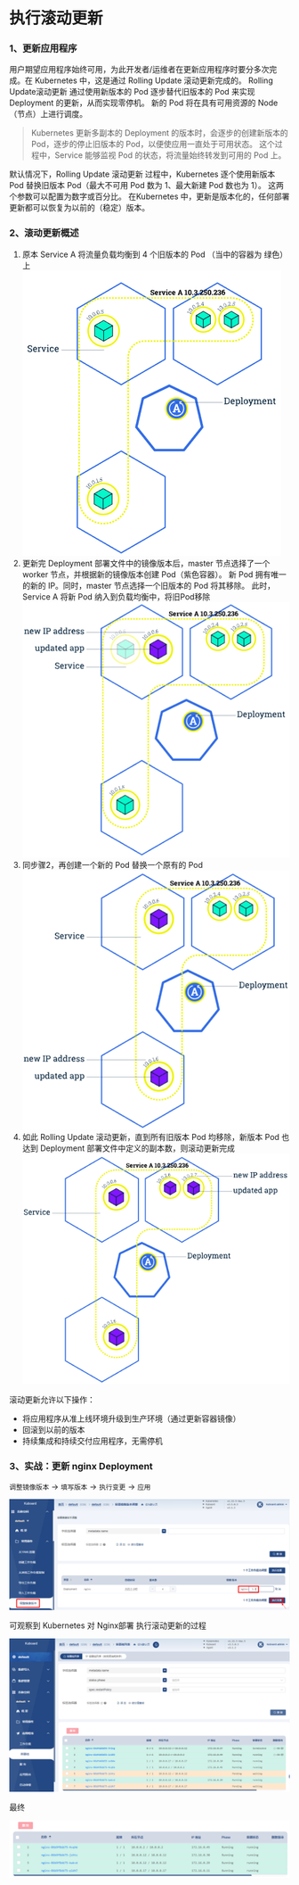 # 执行滚动更新

### 1、更新应用程序

用户期望应用程序始终可用，为此开发者/运维者在更新应用程序时要分多次完成。在 Kubernetes 中，这是通过 Rolling Update 滚动更新完成的。
Rolling Update滚动更新 通过使用新版本的 Pod 逐步替代旧版本的 Pod 来实现 Deployment 的更新，从而实现零停机。
新的 Pod 将在具有可用资源的 Node（节点）上进行调度。

> Kubernetes 更新多副本的 Deployment 的版本时，会逐步的创建新版本的 Pod，逐步的停止旧版本的 Pod，以便使应用一直处于可用状态。
> 这个过程中，Service 能够监视 Pod 的状态，将流量始终转发到可用的 Pod 上。

默认情况下，Rolling Update 滚动更新 过程中，Kubernetes 逐个使用新版本 Pod 替换旧版本 Pod（最大不可用 Pod 数为 1、最大新建 Pod 数也为 1）。
这两个参数可以配置为数字或百分比。
在Kubernetes 中，更新是版本化的，任何部署更新都可以恢复为以前的（稳定）版本。

### 2、滚动更新概述

1. 原本 Service A 将流量负载均衡到 4 个旧版本的 Pod （当中的容器为 绿色）上
   ![img.png](images/kuboard-roll-01.png)
2. 更新完 Deployment 部署文件中的镜像版本后，master 节点选择了一个 worker 节点，并根据新的镜像版本创建 Pod（紫色容器）。
   新 Pod 拥有唯一的新的 IP。同时，master 节点选择一个旧版本的 Pod 将其移除。
   此时，Service A 将新 Pod 纳入到负载均衡中，将旧Pod移除
   ![img.png](images/kuboard-roll-02.png)
3. 同步骤2，再创建一个新的 Pod 替换一个原有的 Pod
   ![img.png](images/kuboard-roll-03.png)
4. 如此 Rolling Update 滚动更新，直到所有旧版本 Pod 均移除，新版本 Pod 也达到 Deployment 部署文件中定义的副本数，则滚动更新完成
   ![img.png](images/kuboard-roll-04.png)

滚动更新允许以下操作：

- 将应用程序从准上线环境升级到生产环境（通过更新容器镜像）
- 回滚到以前的版本
- 持续集成和持续交付应用程序，无需停机

### 3、实战：更新 nginx Deployment

`调整镜像版本` -> `填写版本` -> `执行变更` -> `应用`

![img.png](images/kuboard-roll-05.png)

可观察到 Kubernetes 对 Nginx部署 执行滚动更新的过程

![img.png](images/kuboard-roll-06.png)

最终

![img.png](images/kuboard-roll-07.png)